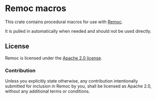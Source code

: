 # Remoc macros

This crate contains procedural macros for use with [Remoc].

It is pulled in automatically when needed and should not be used directly.

[Remoc]: https://crates.io/crates/remoc

## License

Remoc is licensed under the [Apache 2.0 license].

[Apache 2.0 license]: https://github.com/ENQT-GmbH/remoc/blob/master/LICENSE

### Contribution

Unless you explicitly state otherwise, any contribution intentionally submitted
for inclusion in Remoc by you, shall be licensed as Apache 2.0, without any
additional terms or conditions.
